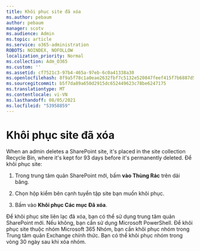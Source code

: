 ```yaml
---
title: Khôi phục site đã xóa
ms.author: pebaum
author: pebaum
manager: scotv
ms.audience: Admin
ms.topic: article
ms.service: o365-administration
ROBOTS: NOINDEX, NOFOLLOW
localization_priority: Normal
ms.collection: Adm_O365
ms.custom: ''
ms.assetid: cf7521c3-97b4-465a-97eb-6c0a41338a30
ms.openlocfilehash: 8f9a5f78c1a0eae2632fbf7c5132e520847feef415f7b6887d5d7796af720304
ms.sourcegitcommit: b5f7da89a650d2915dc652449623c78be6247175
ms.translationtype: MT
ms.contentlocale: vi-VN
ms.lasthandoff: 08/05/2021
ms.locfileid: "53958859"
---
```

# <a name="restore-a-deleted-site"></a>Khôi phục site đã xóa

When an admin deletes a SharePoint site, it's placed in the site collection Recycle Bin, where it's kept for 93 days before it's permanently deleted. Để khôi phục site:
  
1. Trong trung tâm quản SharePoint mới, bấm **vào Thùng Rác** trên dải băng. 
    
2. Chọn hộp kiểm bên cạnh tuyển tập site bạn muốn khôi phục.
    
3. Bấm vào **Khôi phục Các mục Đã xóa**.
    
Để khôi phục site liên lạc đã xóa, bạn có thể sử dụng trung tâm quản SharePoint mới. Nếu không, bạn cần sử dụng Microsoft PowerShell. Để khôi phục site thuộc nhóm Microsoft 365 Nhóm, bạn cần khôi phục nhóm trong Trung tâm quản Exchange chính thức. Bạn có thể khôi phục nhóm trong vòng 30 ngày sau khi xóa nhóm.
  

